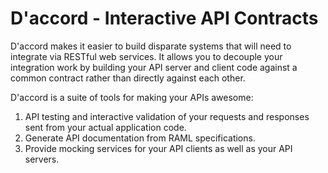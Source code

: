 # D'accord - Interactive API Contracts

D'accord makes it easier to build disparate systems that will need to integrate
via RESTful web services. It allows you to decouple your integration work by
building your API server and client code against a common contract rather than
directly against each other.

D'accord is a suite of tools for making your APIs awesome:

1. API testing and interactive validation of your requests and responses sent
from your actual application code.
2. Generate API documentation from RAML specifications.
3. Provide mocking services for your API clients as well as your API servers.
